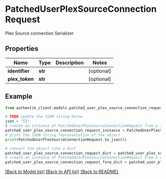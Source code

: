 # PatchedUserPlexSourceConnectionRequest

Plex Source connection Serializer

## Properties

Name | Type | Description | Notes
------------ | ------------- | ------------- | -------------
**identifier** | **str** |  | [optional] 
**plex_token** | **str** |  | [optional] 

## Example

```python
from authentik_client.models.patched_user_plex_source_connection_request import PatchedUserPlexSourceConnectionRequest

# TODO update the JSON string below
json = "{}"
# create an instance of PatchedUserPlexSourceConnectionRequest from a JSON string
patched_user_plex_source_connection_request_instance = PatchedUserPlexSourceConnectionRequest.from_json(json)
# print the JSON string representation of the object
print(PatchedUserPlexSourceConnectionRequest.to_json())

# convert the object into a dict
patched_user_plex_source_connection_request_dict = patched_user_plex_source_connection_request_instance.to_dict()
# create an instance of PatchedUserPlexSourceConnectionRequest from a dict
patched_user_plex_source_connection_request_form_dict = patched_user_plex_source_connection_request.from_dict(patched_user_plex_source_connection_request_dict)
```
[[Back to Model list]](../README.md#documentation-for-models) [[Back to API list]](../README.md#documentation-for-api-endpoints) [[Back to README]](../README.md)


